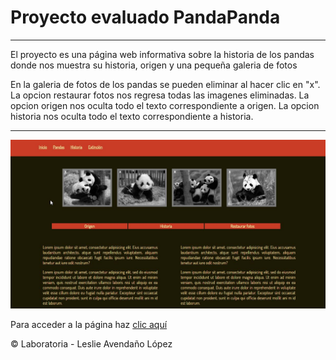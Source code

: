# Proyecto evaluado PandaPanda
***
El proyecto es una página web informativa sobre la historia de los pandas 
donde nos muestra su historia, origen y una pequeña galeria de fotos

En la galeria de fotos de los pandas se pueden eliminar al hacer clic en "x".
La opcion restaurar fotos nos regresa todas las imagenes eliminadas.
La opcion origen nos oculta todo el texto correspondiente a origen.
La opcion historia nos oculta todo el texto correspondiente a historia.
***
![Imagen de la pagina](https://github.com/lesashley/PandaPanda/blob/master/assets/images/pagina.jpg)

Para acceder a la página haz [clic aquí](https://lesashley.github.io/PandaPanda/)

&copy; Laboratoria - Leslie Avendaño López

